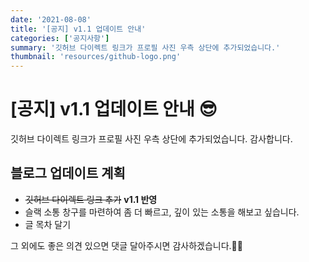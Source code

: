 ```yaml
---
date: '2021-08-08'
title: '[공지] v1.1 업데이트 안내'
categories: ['공지사항']
summary: '깃허브 다이렉트 링크가 프로필 사진 우측 상단에 추가되었습니다.'
thumbnail: 'resources/github-logo.png'
---
```


# [공지] v1.1 업데이트 안내 😎

깃허브 다이렉트 링크가 프로필 사진 우측 상단에 추가되었습니다. 감사합니다.

## 블로그 업데이트 계획

- ~~깃허브 다이렉트 링크 추가~~ **v1.1 반영**
- 슬랙 소통 창구를 마련하여 좀 더 빠르고, 깊이 있는 소통을 해보고 싶습니다.
- 글 목차 달기

그 외에도 좋은 의견 있으면 댓글 달아주시면 감사하겠습니다.👍🏻

